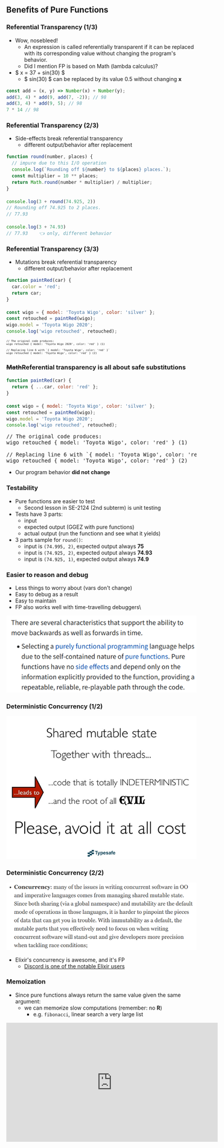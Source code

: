 Benefits of Pure Functions
--------------------------



### Referential Transparency (1/3)

* Wow, nosebleed!
  - An expression is called referentially transparent if it can be replaced with its corresponding 
    value without changing the program's behavior.
  - Did I mention FP is based on Math (lambda calculus)?
* $ x = 37 + sin(30) $
  - $ sin(30) $ can be replaced by its value 0.5 without changing **x**

```js
const add = (x, y) => Number(x) + Number(y);
add(3, 4) * add(9, add(7, -2)); // 98
add(3, 4) * add(9, 5); // 98
7 * 14 // 98
```



### Referential Transparency (2/3)

* Side-effects break referential transparency
  - different output/behavior after replacement

```js
function round(number, places) {
  // impure due to this I/O operation
  console.log(`Rounding off ${number} to ${places} places.`);
  const multiplier = 10 ** places;
  return Math.round(number * multiplier) / multiplier;
}

console.log(3 + round(74.925, 2))
// Rounding off 74.925 to 2 places.
// 77.93

console.log(3 + 74.93)
// 77.93    👈 only, different behavior
```



### Referential Transparency (3/3)

* Mutations break referential transparency
  - different output/behavior after replacement

```js []
function paintRed(car) {
  car.color = 'red';
  return car;
}

const wigo = { model: 'Toyota Wigo', color: 'silver' };
const retouched = paintRed(wigo);
wigo.model = 'Toyota Wigo 2020';
console.log('wigo retouched', retouched);
```

<pre style="font-size: 0.5em">
// The original code produces:
wigo retouched { model: 'Toyota Wigo 2020', color: 'red' } (1)

// Replacing line 6 with `{ model: 'Toyota Wigo', color: 'red' }`
wigo retouched { model: 'Toyota Wigo', color: 'red' } (2)
</pre>



### ~~Math~~Referential transparency is all about safe substitutions

```js []
function paintRed(car) {
  return { ...car, color: 'red' };
}

const wigo = { model: 'Toyota Wigo', color: 'silver' };
const retouched = paintRed(wigo);
wigo.model = 'Toyota Wigo 2020';
console.log('wigo retouched', retouched);
```

<pre>
// The original code produces:
wigo retouched { model: 'Toyota Wigo', color: 'red' } (1)

// Replacing line 6 with `{ model: 'Toyota Wigo', color: 'red' }`
wigo retouched { model: 'Toyota Wigo', color: 'red' } (2)
</pre>

* Our program behavior **did not change**



### Testability

* Pure functions are easier to test
  - Second lesson in SE-2124 (2nd subterm) is unit testing
* Tests have 3 parts:
  - input
  - expected output (GGEZ with pure functions)
  - actual output (run the functionn and see what it yields)
* 3 parts sample for `round()`:
  - input is `(74.995, 2)`, expected output always **75**
  - input is `(74.925, 2)`, expected output always **74.93**
  - input is `(74.925, 1)`, expected output always **74.9**



### Easier to reason and debug

* Less things to worry about (vars don't change)
* Easy to debug as a result
* Easy to maintain
* FP also works well with time-travelling debuggers\

[![time travel](images/time-travel.png)](https://en.wikipedia.org/wiki/Time_travel_debugging)



### Deterministic Concurrency (1/2)

![threads](images/threads.jpg)



### Deterministic Concurrency (2/2)

[![elixir](images/elixir.png)](http://blog.plataformatec.com.br/2016/05/beyond-functional-programming-with-elixir-and-erlang/)

* Elixir's concurrency is awesome, and it's FP
  - [Discord is one of the notable Elixir users](https://blog.discord.com/scaling-elixir-f9b8e1e7c29b)



### Memoization

* Since pure functions always return the same value given the same argument:
  - we can memo~~r~~ize slow computations (remember: no **R**)
    + e.g. `fibonacci`, linear search a very large list

<iframe width="560" height="315" src="https://www.youtube.com/embed/WbwP4w6TpCk" frameborder="0" allow="accelerometer; autoplay; clipboard-write; encrypted-media; gyroscope; picture-in-picture" allowfullscreen></iframe>